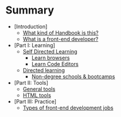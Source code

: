 # Summary

* [Introduction]
	* [What kind of Handbook is this?](template.md)
	* [What is a front-end developer?](template.md)
* [Part I: Learning]
    * [Self Directed Learning](template.md)
    	* [Learn browsers](template.md)
    	* [Learn Code Editors](template.md)
    * [Directed learning](template.md)
    	* [Non-degree schools & bootcamps](template.md)
* [Part II: Tools]
    * [General tools](template.md)
    * [HTML tools](template.md)
 * [Part III: Practice]
 	* [Types of front-end development jobs](template.md)
